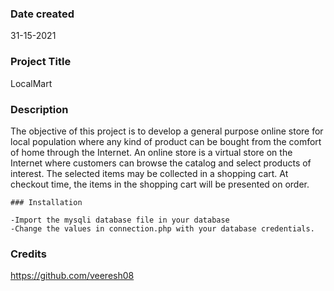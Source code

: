 ### Date created
31-15-2021

### Project Title
LocalMart

### Description
The objective of this project is to develop a general purpose online store for local population where any kind of product can be bought from the comfort of home through the Internet. An online store is a virtual store on the Internet where customers can browse the catalog and select products of interest. The selected items may be collected in a shopping cart. At checkout time, the items in the shopping cart will be presented on order.


``````
### Installation

-Import the mysqli database file in your database
-Change the values in connection.php with your database credentials.

``````


### Credits
https://github.com/veeresh08



